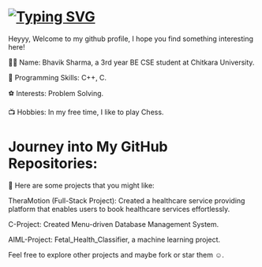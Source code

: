 # [![Typing SVG](https://readme-typing-svg.demolab.com?font=Fira+Code&size=35&duration=4000&pause=1000&color=F7F7F7&width=700&height=65&lines=Hi+my+name+is+Bhavik+Sharma%F0%9F%91%8B)](https://git.io/typing-svg)

Heyyy, Welcome to my github profile, I hope you find something interesting here!

👨‍💻 Name: Bhavik Sharma, a 3rd year BE CSE student at Chitkara University.

🧠 Programming Skills: C++, C.

⚽ Interests: Problem Solving.

📺 Hobbies: In my free time, I like to play Chess.

# Journey into My GitHub Repositories:
💼 Here are some projects that you might like:

TheraMotion (Full-Stack Project): Created a healthcare service providing platform that enables users to book healthcare services effortlessly.

C-Project: Created Menu-driven Database Management System.

AIML-Project: Fetal_Health_Classifier, a machine learning project.

Feel free to explore other projects and maybe fork or star them ☺️.
